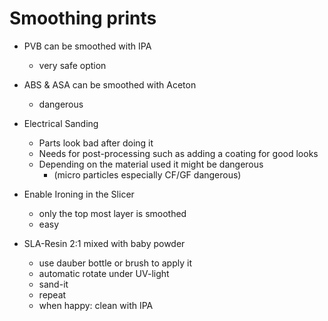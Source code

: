 # Smoothing prints
- PVB can be smoothed with IPA
  - very safe option

- ABS & ASA can be smoothed with Aceton
  - dangerous

- Electrical Sanding
  - Parts look bad after doing it
  - Needs for post-processing such as adding a coating for good looks
  - Depending on the material used it might be dangerous 
    - (micro particles especially CF/GF dangerous)

- Enable Ironing in the Slicer
  - only the top most layer is smoothed
  - easy

- SLA-Resin 2:1 mixed with baby powder
  - use dauber bottle or brush to apply it
  - automatic rotate under UV-light
  - sand-it
  - repeat
  - when happy: clean with IPA



